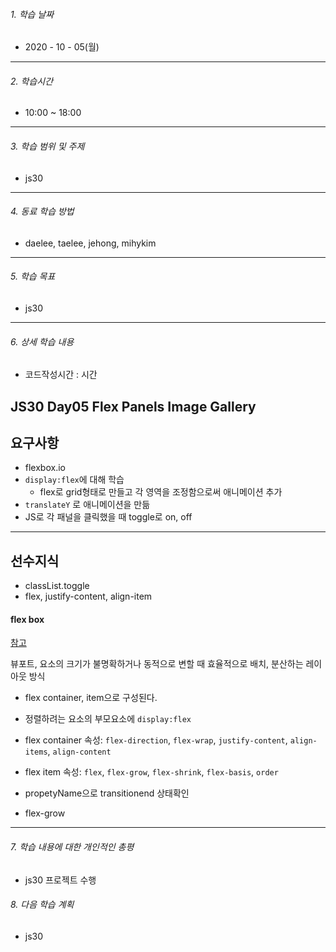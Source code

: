 

###### 1. 학습 날짜

- 2020 - 10 - 05(월)

---

###### 2. 학습시간

- 10:00 ~ 18:00

---

###### 3. 학습 범위 및 주제

- js30

---

###### 4. 동료 학습 방법 

- daelee, taelee, jehong, mihykim

---

###### 5. 학습 목표 

- js30

---

###### 6. 상세 학습 내용

- 코드작성시간 :  시간

## JS30 Day05 Flex Panels Image Gallery



## 요구사항

- flexbox.io
- `display:flex`에 대해 학습
  - flex로 grid형태로 만들고 각 영역을 조정함으로써 애니메이션 추가
- `translateY` 로 애니메이션을 만듦
- JS로 각 패널을 클릭했을 때 toggle로 on, off

---

## 선수지식

- classList.toggle
- flex, justify-content, align-item

#### flex box

[참고](https://d2.naver.com/helloworld/8540176)

뷰포트, 요소의 크기가 불명확하거나 동적으로 변할 때 효율적으로 배치, 분산하는 레이아웃 방식

- flex container, item으로 구성된다.
- 정렬하려는 요소의 부모요소에 `display:flex`
- flex container 속성: `flex-direction`, `flex-wrap`, `justify-content`, `align-items`, `align-content`
- flex item 속성: `flex`, `flex-grow`, `flex-shrink`, `flex-basis`, `order`

- propetyName으로 transitionend 상태확인
- flex-grow

---

###### 7. 학습 내용에 대한 개인적인 총평

- js30 프로젝트 수행

###### 8. 다음 학습 계획

- js30